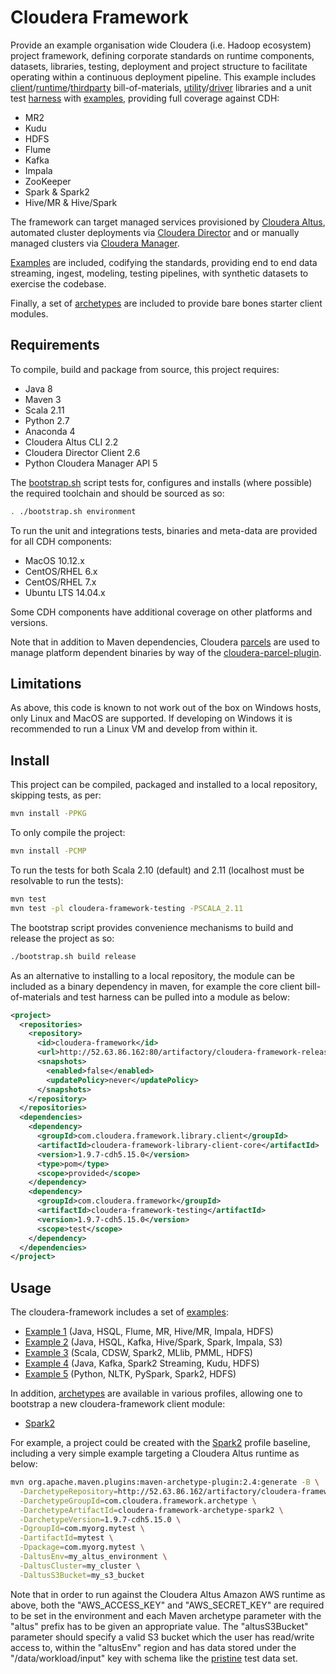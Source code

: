 # Cloudera Framework

Provide an example organisation wide Cloudera (i.e. Hadoop ecosystem) project framework, 
defining corporate standards on runtime components, datasets, libraries, testing, deployment and
project  structure to facilitate operating within a continuous deployment pipeline. This example includes 
[client](https://github.com/ggear/cloudera-framework/tree/master/cloudera-framework-library/cloudera-framework-library-client)/[runtime](https://github.com/ggear/cloudera-framework/tree/master/cloudera-framework-library/cloudera-framework-library-runtime)/[thirdparty](https://github.com/ggear/cloudera-framework/tree/master/cloudera-framework-library/cloudera-framework-library-thirdparty)
bill-of-materials, [utility](https://github.com/ggear/cloudera-framework/tree/master/cloudera-framework-common/src/main/java/com/cloudera/framework/common)/[driver](https://github.com/ggear/cloudera-framework/tree/master/cloudera-framework-common/src/main/java/com/cloudera/framework/common/Driver.java)
libraries and a unit test [harness](https://github.com/ggear/cloudera-framework/tree/master/cloudera-framework-testing/src/main/java/com/cloudera/framework/testing)
with [examples](https://github.com/ggear/cloudera-framework/tree/master/cloudera-framework-testing/src/test/java/com/cloudera/framework/testing/server),
providing full coverage against CDH:

* MR2
* Kudu
* HDFS
* Flume
* Kafka
* Impala
* ZooKeeper
* Spark & Spark2
* Hive/MR & Hive/Spark

The framework can target managed services provisioned by [Cloudera Altus](https://www.cloudera.com/products/altus.html),
automated cluster deployments via [Cloudera Director](https://www.cloudera.com/products/product-components/cloudera-director.html)
and or manually managed clusters via [Cloudera Manager](https://www.cloudera.com/products/product-components/cloudera-manager.html).

[Examples](https://github.com/ggear/cloudera-framework/tree/master/cloudera-framework-parent/cloudera-framework-example) 
are included, codifying the standards, providing end to end data streaming, ingest, modeling, testing
pipelines, with synthetic datasets to exercise the codebase.

Finally, a set of [archetypes](https://github.com/ggear/cloudera-framework/tree/master/cloudera-framework-archetype) 
are included to provide bare bones starter client modules.

## Requirements

To compile, build and package from source, this project requires:

* Java 8
* Maven 3
* Scala 2.11
* Python 2.7
* Anaconda 4
* Cloudera Altus CLI 2.2
* Cloudera Director Client 2.6
* Python Cloudera Manager API 5

The [bootstrap.sh](https://github.com/ggear/cloudera-framework/blob/master/bootstrap.sh) script tests for,
configures and installs (where possible) the required toolchain and should be sourced as so:

```bash
. ./bootstrap.sh environment
```

To run the unit and integrations tests, binaries and meta-data are provided for all CDH components:

* MacOS 10.12.x
* CentOS/RHEL 6.x
* CentOS/RHEL 7.x
* Ubuntu LTS 14.04.x

Some CDH components have additional coverage on other platforms and versions.

Note that in addition to Maven dependencies, Cloudera 
[parcels](http://www.cloudera.com/documentation/enterprise/latest/topics/cm_ig_parcels.html) 
are used to manage platform dependent binaries by way of the 
[cloudera-parcel-plugin](https://github.com/ggear/cloudera-parcel/tree/master/cloudera-parcel-plugin).

## Limitations

As above, this code is known to not work out of the box on Windows hosts, only Linux and MacOS
are supported. If developing on Windows it is recommended to run a Linux VM and develop from within it.  

## Install

This project can be compiled, packaged and installed to a local repository, skipping tests, as per:

```bash
mvn install -PPKG
```

To only compile the project:

```bash
mvn install -PCMP
```

To run the tests for both Scala 2.10 (default) and 2.11 (localhost must be resolvable to run the tests):

```bash
mvn test
mvn test -pl cloudera-framework-testing -PSCALA_2.11
```

The bootstrap script provides convenience mechanisms to build and release the project as so:

```bash
./bootstrap.sh build release
```

As an alternative to installing to a local repository, the module can be included as a binary dependency in maven, 
for example the core client bill-of-materials and test harness can be pulled into a module as below:

```xml
<project>
  <repositories>
    <repository>
      <id>cloudera-framework</id>
      <url>http://52.63.86.162:80/artifactory/cloudera-framework-releases</url>
      <snapshots>
        <enabled>false</enabled>
        <updatePolicy>never</updatePolicy>
      </snapshots>
    </repository>
  </repositories>
  <dependencies>
    <dependency>
      <groupId>com.cloudera.framework.library.client</groupId>
      <artifactId>cloudera-framework-library-client-core</artifactId>
      <version>1.9.7-cdh5.15.0</version>
      <type>pom</type>
      <scope>provided</scope>
    </dependency>
    <dependency>
      <groupId>com.cloudera.framework</groupId>
      <artifactId>cloudera-framework-testing</artifactId>
      <version>1.9.7-cdh5.15.0</version>
      <scope>test</scope>
    </dependency>
  </dependencies>
</project>
```

## Usage

The cloudera-framework includes a set of 
[examples](https://github.com/ggear/cloudera-framework/tree/master/cloudera-framework-parent/cloudera-framework-example):

* [Example 1](https://github.com/ggear/cloudera-framework/tree/master/cloudera-framework-parent/cloudera-framework-example/cloudera-framework-example-1) 
  (Java, HSQL, Flume, MR, Hive/MR, Impala, HDFS)
* [Example 2](https://github.com/ggear/cloudera-framework/tree/master/cloudera-framework-parent/cloudera-framework-example/cloudera-framework-example-2)
  (Java, HSQL, Kafka, Hive/Spark, Spark, Impala, S3)
* [Example 3](https://github.com/ggear/cloudera-framework/tree/master/cloudera-framework-parent/cloudera-framework-example/cloudera-framework-example-3) 
  (Scala, CDSW, Spark2, MLlib, PMML, HDFS)
* [Example 4](https://github.com/ggear/cloudera-framework/tree/master/cloudera-framework-parent/cloudera-framework-example/cloudera-framework-example-4) 
  (Java, Kafka, Spark2 Streaming, Kudu, HDFS)
* [Example 5](https://github.com/ggear/cloudera-framework/tree/master/cloudera-framework-parent/cloudera-framework-example/cloudera-framework-example-5) 
  (Python, NLTK, PySpark, Spark2, HDFS)

In addition,
[archetypes](https://github.com/ggear/cloudera-framework/tree/master/cloudera-framework-archetype)
are available in various profiles, allowing one to bootstrap a new cloudera-framework client module:

* [Spark2](https://github.com/ggear/cloudera-framework/tree/master/cloudera-framework-archetype/cloudera-framework-archetype-spark2/src/main/resources/archetype-resources)

For example, a project could be created with the 
[Spark2](https://github.com/ggear/cloudera-framework/tree/master/cloudera-framework-archetype/cloudera-framework-archetype-spark2/src/main/resources/archetype-resources)
profile baseline, including a very simple example targeting a Cloudera Altus runtime as below:

```bash
mvn org.apache.maven.plugins:maven-archetype-plugin:2.4:generate -B \
  -DarchetypeRepository=http://52.63.86.162/artifactory/cloudera-framework-releases \
  -DarchetypeGroupId=com.cloudera.framework.archetype \
  -DarchetypeArtifactId=cloudera-framework-archetype-spark2 \
  -DarchetypeVersion=1.9.7-cdh5.15.0 \
  -DgroupId=com.myorg.mytest \
  -DartifactId=mytest \
  -Dpackage=com.myorg.mytest \
  -DaltusEnv=my_altus_environment \
  -DaltusCluster=my_cluster \
  -DaltusS3Bucket=my_s3_bucket
```

Note that in order to run against the Cloudera Altus Amazon AWS runtime as above, 
both the "AWS_ACCESS_KEY" and "AWS_SECRET_KEY" are required to be set in the 
environment and each Maven archetype parameter with the "altus" prefix has to be 
given an appropriate value. The "altusS3Bucket" parameter should specify a valid
S3 bucket which the user has read/write access to, within the "altusEnv" region
and has data stored under the "/data/workload/input" key with schema like the
[pristine](https://raw.githubusercontent.com/ggear/cloudera-framework/master/cloudera-framework-archetype/cloudera-framework-archetype-spark2/src/main/resources/archetype-resources/src/test/resources/data/__artifactId__/csv/pristine/pristine.csv) 
test data set.

